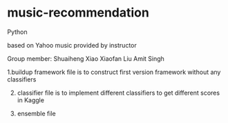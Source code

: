 # music-recommendation
Python

based on Yahoo music provided by instructor

Group member:
Shuaiheng Xiao
Xiaofan Liu 
Amit Singh

1.buildup framework file is to construct first version framework without any classifiers

2. classifier file is to implement different classifiers to get different scores in Kaggle

3. ensemble file  
